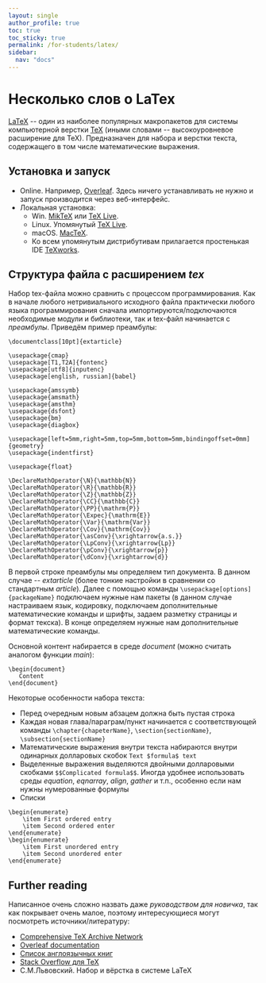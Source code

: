 ```yaml
---
layout: single
author_profile: true
toc: true
toc_sticky: true
permalink: /for-students/latex/
sidebar:
  nav: "docs"
---
```


<script type="text/javascript" async
  src="https://cdn.mathjax.org/mathjax/latest/MathJax.js?config=TeX-MML-AM_CHTML">
</script>

# Несколько слов о LaTex

[LaTeX](https://www.latex-project.org/) -- один из наиболее популярных макропакетов для системы компьютерной
верстки [TeX](https://tug.org/) (иными словами -- высокоуровневое расширение для TeX). Предназначен для набора и
верстки текста, содержащего в том числе математические выражения.

## Установка и запуск

 - Online. Например, [Overleaf](https://overleaf.com/). Здесь ничего устанавливать не нужно
и запуск производится через веб-интерфейс.
 - Локальная установка:
     - Win. [MikTeX](https://miktex.org/) или [TeX Live](https://www.tug.org/texlive/).
     - Linux. Упомянутый [TeX Live](https://www.tug.org/texlive/).
     - macOS. [MacTeX](https://www.tug.org/mactex/).
     - Ко всем упомянутым дистрибутивам прилагается простенькая IDE [TeXworks](https://www.tug.org/texworks/).

## Структура файла с расширением *tex*

Набор tex-файла можно сравнить с процессом программирования. Как в начале любого нетривиального исходного файла практически
любого языка программирования сначала импортируются/подключаются необходимые модули и библиотеки, так и tex-файл начинается
с *преамбулы*. Приведём пример преамбулы:

```
\documentclass[10pt]{extarticle}

\usepackage{cmap}
\usepackage[T1,T2A]{fontenc}
\usepackage[utf8]{inputenc}
\usepackage[english, russian]{babel}

\usepackage{amssymb}
\usepackage{amsmath}
\usepackage{amsthm}
\usepackage{dsfont}
\usepackage{bm}
\usepackage{diagbox}

\usepackage[left=5mm,right=5mm,top=5mm,bottom=5mm,bindingoffset=0mm]{geometry}
\usepackage{indentfirst}

\usepackage{float}

\DeclareMathOperator{\N}{\mathbb{N}}
\DeclareMathOperator{\R}{\mathbb{R}}
\DeclareMathOperator{\Z}{\mathbb{Z}}
\DeclareMathOperator{\CC}{\mathbb{C}}
\DeclareMathOperator{\PP}{\mathrm{P}}
\DeclareMathOperator{\Expec}{\mathrm{E}}
\DeclareMathOperator{\Var}{\mathrm{Var}}
\DeclareMathOperator{\Cov}{\mathrm{Cov}}
\DeclareMathOperator{\asConv}{\xrightarrow{a.s.}}
\DeclareMathOperator{\LpConv}{\xrightarrow{Lp}}
\DeclareMathOperator{\pConv}{\xrightarrow{p}}
\DeclareMathOperator{\dConv}{\xrightarrow{d}}
```

В первой строке преамбулы мы определяем тип документа. В данном случае -- *extarticle* (более тонкие настройки
в сравнении со стандартным *article*). Далее с помощью команды `\usepackage[options]{packageName}` подключаем
нужные нам пакеты (в данном случае настраиваем язык, кодировку, подключаем дополнительные математические команды и
шрифты, задаем разметку страницы и формат текска). В конце определяем нужные нам дополнительные математические команды.

Основной контент набирается в среде *document* (можно считать аналогом функции *main*):

```
\begin{document}
   Content
\end{document}
```

Некоторые особенности набора текста:
 - Перед очередным новым абзацем должна быть пустая строка
 - Каждая новая глава/параграм/пункт начинается с соответствующей команды `\chapter{chapeterName}`,
 `\section{sectionName}`, `\subsection{sectionName}`
 - Математические выражения внутри текста набираются внутри одинарных долларовых скобок `Text $formula$ text`
 - Выделенные выражения выделяются двойными долларовыми скобками `$$Complicated formula$$`. Иногда удобнее
 использовать среды *equation*, *eqnarray*, *align*, *gather* и т.п., особенно если нам нужны нумерованные формулы
 - Списки
```
\begin{enumerate}
    \item First ordered entry
    \item Second ordered enter
\end{enumerate}
\begin{enumerate}
    \item First unordered entry
    \item Second unordered enter
\end{enumerate}
```

## Further reading

Написанное очень сложно назвать даже *руководством для новичка*, так как покрывает очень малое, поэтому интересующиеся
могут посмотреть источники/литературу:

 - [Comprehensive TeX Archive Network](https://www.ctan.org/)
 - [Overleaf documentation](https://www.overleaf.com/learn)
 - [Список англоязычных книг](https://www.latex-project.org/help/books/)
 - [Stack Overflow для TeX](https://tex.stackexchange.com/)
 - С.М.Львовский. Набор и вёрстка в системе LaTeX